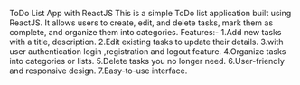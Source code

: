 ToDo List App with ReactJS
This is a simple ToDo list application built using ReactJS. It allows users to create, edit, and delete tasks, mark them as complete, and organize them into categories.
Features:-
1.Add new tasks with a title, description.
2.Edit existing tasks to update their details.
3.with user authentication login ,registration and logout feature.
4.Organize tasks into categories or lists.
5.Delete tasks you no longer need.
6.User-friendly and responsive design.
7.Easy-to-use interface.
